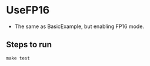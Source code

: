 # UseFP16

+ The same as BasicExample, but enabling FP16 mode.

## Steps to run

```shell
make test
```
